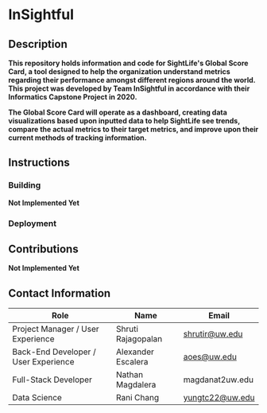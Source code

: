 # InSightful

## Description


**This repository holds information and code for SightLife's Global Score Card, a tool designed to help the organization understand metrics regarding their performance amongst different regions around the world. This project was developed by Team InSightful in accordance with their Informatics Capstone Project in 2020.**

**The Global Score Card will operate as a dashboard, creating data visualizations based upon inputted data to help SightLife see trends, compare the actual metrics to their target metrics, and improve upon their current methods of tracking information.**

## Instructions

### Building

**Not Implemented Yet**

### Deployment

## Contributions

**Not Implemented Yet**

## Contact Information

Role | Name | Email
------------ | ------------- | -------------
Project Manager / User Experience | Shruti Rajagopalan | shrutir@uw.edu
Back-End Developer /  User Experience | Alexander Escalera | aoes@uw.edu
Full-Stack Developer | Nathan Magdalera | magdanat2uw.edu
Data Science | Rani Chang | yungtc22@uw.edu

